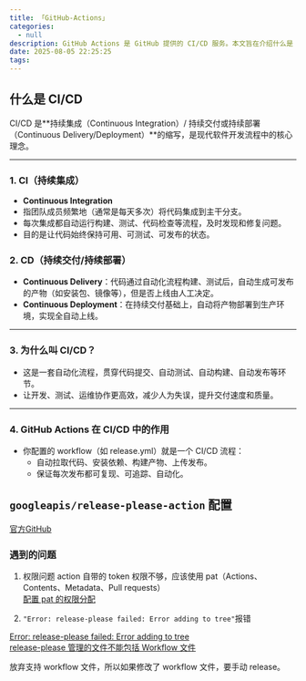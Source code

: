 ```yaml
---
title: 「GitHub-Actions」
categories:
  - null
description: GitHub Actions 是 GitHub 提供的 CI/CD 服务。本文旨在介绍什么是 GitHub Actions，以及如何使用 GitHub Actions 创建 CI/CD 流程（构建项目）。
date: 2025-08-05 22:25:25
tags:
---
```




## 什么是 CI/CD

CI/CD 是**持续集成（Continuous Integration）/ 持续交付或持续部署（Continuous Delivery/Deployment）**的缩写，是现代软件开发流程中的核心理念。

---

### 1. **CI（持续集成）**

- **Continuous Integration**
- 指团队成员频繁地（通常是每天多次）将代码集成到主干分支。
- 每次集成都自动运行构建、测试、代码检查等流程，及时发现和修复问题。
- 目的是让代码始终保持可用、可测试、可发布的状态。

### 2. **CD（持续交付/持续部署）**

- **Continuous Delivery**：代码通过自动化流程构建、测试后，自动生成可发布的产物（如安装包、镜像等），但是否上线由人工决定。
- **Continuous Deployment**：在持续交付基础上，自动将产物部署到生产环境，实现全自动上线。

---

### 3. **为什么叫 CI/CD？**

- 这是一套自动化流程，贯穿代码提交、自动测试、自动构建、自动发布等环节。
- 让开发、测试、运维协作更高效，减少人为失误，提升交付速度和质量。

---

### 4. **GitHub Actions 在 CI/CD 中的作用**

- 你配置的 workflow（如 release.yml）就是一个 CI/CD 流程：
  - 自动拉取代码、安装依赖、构建产物、上传发布。
  - 保证每次发布都可复现、可追踪、自动化。

## `googleapis/release-please-action` 配置

[官方GitHub](https://github.com/googleapis/release-please-action)  

### 遇到的问题

1. 权限问题
action 自带的 token 权限不够，应该使用 pat（Actions、Contents、Metadata、Pull requests）  
[配置 pat 的权限分配](https://github.com/googleapis/release-please-action/issues/818)  

2. `"Error: release-please failed: Error adding to tree"`报错

[Error: release-please failed: Error adding to tree](https://github.com/googleapis/release-please-action/issues/938)  
[release-please 管理的文件不能包括 Workflow 文件](https://github.com/sugurutakahashi-1234/mermaid-markdown-wrap/pull/28)  

放弃支持 workflow 文件，所以如果修改了 workflow 文件，要手动 release。
